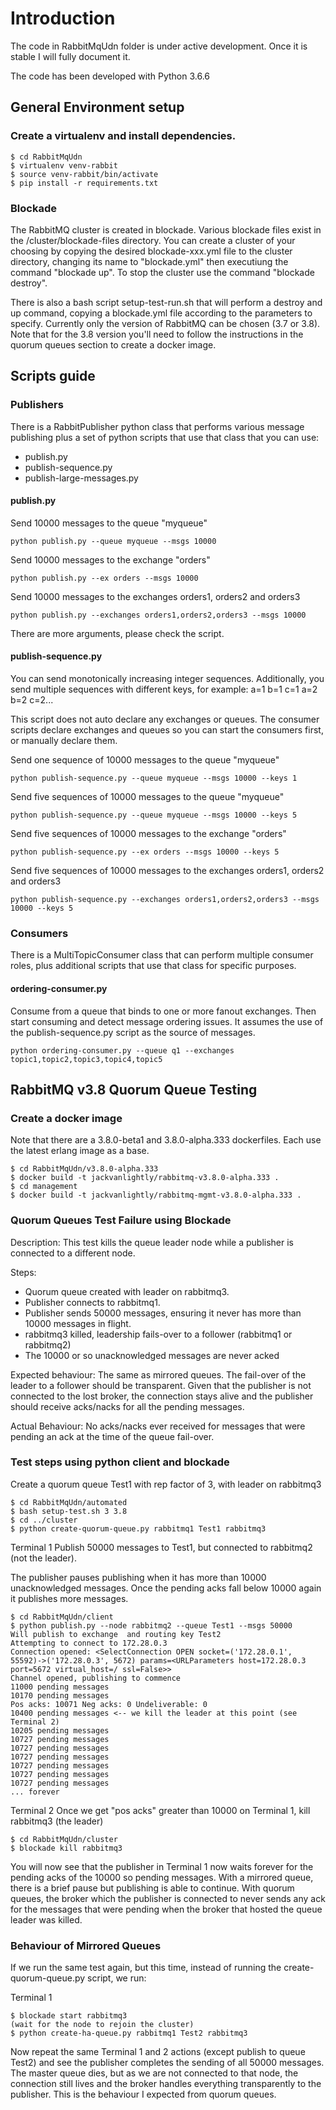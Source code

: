 # Introduction
The code in RabbitMqUdn folder is under active development. Once it is stable I will fully document it.

The code has been developed with Python 3.6.6

## General Environment setup

### Create a virtualenv and install dependencies.

```
$ cd RabbitMqUdn
$ virtualenv venv-rabbit
$ source venv-rabbit/bin/activate
$ pip install -r requirements.txt
```

### Blockade
The RabbitMQ cluster is created in blockade. Various blockade files exist in the /cluster/blockade-files directory. You can create a cluster of your choosing by copying the desired blockade-xxx.yml file to the cluster directory, changing its name to "blockade.yml" then executiung the command "blockade up". To stop the cluster use the command "blockade destroy".

There is also a bash script setup-test-run.sh that will perform a destroy and up command, copying a blockade.yml file according to the parameters to specify. Currently only the version of RabbitMQ can be chosen (3.7 or 3.8). Note that for the 3.8 version you'll need to follow the instructions in the quorum queues section to create a docker image.

## Scripts guide

### Publishers
There is a RabbitPublisher python class that performs various message publishing plus a set of python scripts that use that class that you can use:
- publish.py
- publish-sequence.py
- publish-large-messages.py

#### publish.py

Send 10000 messages to the queue "myqueue"
```
python publish.py --queue myqueue --msgs 10000
```

Send 10000 messages to the exchange "orders"
```
python publish.py --ex orders --msgs 10000
```

Send 10000 messages to the exchanges orders1, orders2 and orders3
```
python publish.py --exchanges orders1,orders2,orders3 --msgs 10000
```

There are more arguments, please check the script.

#### publish-sequence.py
You can send monotonically increasing integer sequences. Additionally, you send multiple sequences with different keys, for example: a=1 b=1 c=1 a=2 b=2 c=2...

This script does not auto declare any exchanges or queues. The consumer scripts declare exchanges and queues so you can start the consumers first, or manually declare them.

Send one sequence of 10000 messages to the queue "myqueue"
```
python publish-sequence.py --queue myqueue --msgs 10000 --keys 1
```

Send five sequences of 10000 messages to the queue "myqueue"
```
python publish-sequence.py --queue myqueue --msgs 10000 --keys 5
```

Send five sequences of 10000 messages to the exchange "orders"
```
python publish-sequence.py --ex orders --msgs 10000 --keys 5
```

Send five sequences of 10000 messages to the exchanges orders1, orders2 and orders3
```
python publish-sequence.py --exchanges orders1,orders2,orders3 --msgs 10000 --keys 5
```

### Consumers
There is a MultiTopicConsumer class that can perform multiple consumer roles, plus additional scripts that use that class for specific purposes.

#### ordering-consumer.py
Consume from a queue that binds to one or more fanout exchanges. Then start consuming and detect message ordering issues. It assumes the use of the publish-sequence.py script as the source of messages.

```
python ordering-consumer.py --queue q1 --exchanges topic1,topic2,topic3,topic4,topic5
```


## RabbitMQ v3.8 Quorum Queue Testing

### Create a docker image
Note that there are a 3.8.0-beta1 and 3.8.0-alpha.333 dockerfiles. Each use the latest erlang image as a base.

```
$ cd RabbitMqUdn/v3.8.0-alpha.333
$ docker build -t jackvanlightly/rabbitmq-v3.8.0-alpha.333 .
$ cd management
$ docker build -t jackvanlightly/rabbitmq-mgmt-v3.8.0-alpha.333 .
```

### Quorum Queues Test Failure using Blockade

Description: This test kills the queue leader node while a publisher is connected to a different node. 

Steps:
- Quorum queue created with leader on rabbitmq3.
- Publisher connects to rabbitmq1.
- Publisher sends 50000 messages, ensuring it never has more than 10000 messages in flight.
- rabbitmq3 killed, leadership fails-over to a follower (rabbitmq1 or rabbitmq2)
- The 10000 or so unacknowledged messages are never acked

Expected behaviour: The same as mirrored queues. The fail-over of the leader to a follower should be transparent. Given that the publisher is not connected to the lost broker, the connection stays alive and the publisher should receive acks/nacks for all the pending messages.

Actual Behaviour: No acks/nacks ever received for messages that were pending an ack at the time of the queue fail-over.

### Test steps using python client and blockade
Create a quorum queue Test1 with rep factor of 3, with leader on rabbitmq3
```
$ cd RabbitMqUdn/automated
$ bash setup-test.sh 3 3.8
$ cd ../cluster
$ python create-quorum-queue.py rabbitmq1 Test1 rabbitmq3
```

Terminal 1
Publish 50000 messages to Test1, but connected to rabbitmq2 (not the leader). 

The publisher pauses publishing when it has more than 10000 unacknowledged messages. Once
the pending acks fall below 10000 again it publishes more messages.


```
$ cd RabbitMqUdn/client
$ python publish.py --node rabbitmq2 --queue Test1 --msgs 50000
Will publish to exchange  and routing key Test2
Attempting to connect to 172.28.0.3
Connection opened: <SelectConnection OPEN socket=('172.28.0.1', 55592)->('172.28.0.3', 5672) params=<URLParameters host=172.28.0.3 port=5672 virtual_host=/ ssl=False>>
Channel opened, publishing to commence
11000 pending messages
10170 pending messages
Pos acks: 10071 Neg acks: 0 Undeliverable: 0
10400 pending messages <-- we kill the leader at this point (see Terminal 2)
10205 pending messages
10727 pending messages
10727 pending messages
10727 pending messages
10727 pending messages
10727 pending messages
10727 pending messages
... forever
```

Terminal 2
Once we get "pos acks" greater than 10000 on Terminal 1, kill rabbitmq3 (the leader)
```
$ cd RabbitMqUdn/cluster
$ blockade kill rabbitmq3
```

You will now see that the publisher in Terminal 1 now waits forever for the pending acks 
of the 10000 so pending messages. With a mirrored queue, there is a brief pause
but publishing is able to continue. With quorum queues, the broker which the
publisher is connected to never sends any ack for the messages that were pending
when the broker that hosted the queue leader was killed.

### Behaviour of Mirrored Queues
If we run the same test again, but this time, instead of running the create-quorum-queue.py script, we run:

Terminal 1
```
$ blockade start rabbitmq3
(wait for the node to rejoin the cluster)
$ python create-ha-queue.py rabbitmq1 Test2 rabbitmq3
```

Now repeat the same Terminal 1 and 2 actions (except publish to queue Test2) and see the publisher completes the sending of all 50000 messages. The master queue dies, but as we are not connected to that node, the connection still lives and the broker handles everything transparently to the publisher. This is the behaviour I expected from quorum queues.
